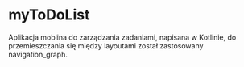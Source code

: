 # myToDoList
Aplikacja moblina do zarządzania zadaniami, napisana w Kotlinie, do przemieszczania
się między layoutami został zastosowany navigation_graph.




